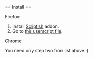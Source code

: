 == Install ==

Firefox:

1. Install [Scriptish](https://addons.mozilla.org/ru/firefox/addon/scriptish/) addon.
2. Go to [this userscript file](https://github.com/whatifrussian/notabenoid_markdown/raw/master/notabenoid_markdown.user.js).

Chrome:

You need only step two from list above :)
